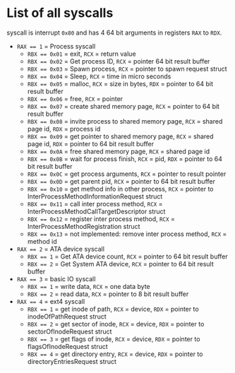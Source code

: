 # List of all syscalls
syscall is interrupt `0x80` and has 4 64 bit arguments in registers `RAX` to `RDX`.  
 * `RAX == 1` = Process syscall
   * `RBX == 0x01` = exit, `RCX` = return value
   * `RBX == 0x02` = Get process ID, `RCX` = pointer 64 bit result buffer
   * `RBX == 0x03` = Spawn process, `RCX` = pointer to spawn request struct
   * `RBX == 0x04` = Sleep, `RCX` = time in micro seconds
   * `RBX == 0x05` = malloc, `RCX` = size in bytes, `RDX` = pointer to 64 bit result buffer
   * `RBX == 0x06` = free, `RCX` = pointer
   * `RBX == 0x07` = create shared memory page, `RCX` = pointer to 64 bit result buffer
   * `RBX == 0x08` = invite process to shared memory page, `RCX` = shared page id, `RDX` = process id
   * `RBX == 0x09` = get pointer to shared memory page, `RCX` = shared page id, `RDX` = pointer to 64 bit result buffer
   * `RBX == 0x0A` = free shared memory page, `RCX` = shared page id
   * `RBX == 0x0B` = wait for process finish, `RCX` = pid, `RDX` = pointer to 64 bit result buffer
   * `RBX == 0x0C` = get process arguments, `RCX` = pointer to result pointer
   * `RBX == 0x0D` = get parent pid, `RCX` = pointer to 64 bit result buffer
   * `RBX == 0x10` = get method info in other process, `RCX` = pointer to InterProcessMethodInformationRequest struct
   * `RBX == 0x11` = call inter process method, `RCX` = InterProcessMethodCallTargetDescriptor struct
   * `RBX == 0x12` = register inter process method, `RCX` = InterProcessMethodRegistration struct
   * `RBX == 0x13` = not implemented: remove inter process method, `RCX` = method id
 * `RAX == 2` = ATA device syscall
   * `RBX == 1` = Get ATA device count, `RCX` = pointer to 64 bit result buffer
   * `RBX == 2` = Get System ATA device, `RCX` = pointer to 64 bit result buffer
 * `RAX == 3` = basic IO syscall
   * `RBX == 1` = write data, `RCX` = one data byte
   * `RBX == 2` = read data, `RCX` = pointer to 8 bit result buffer
 * `RAX == 4` = ext4 syscall
   * `RBX == 1` = get inode of path, `RCX` = device, `RDX` = pointer to inodeOfPathRequest struct
   * `RBX == 2` = get sector of inode, `RCX` = device, `RDX` = pointer to sectorOfInodeRequest struct
   * `RBX == 3` = get flags of inode, `RCX` = device, `RDX` = pointer to flagsOfInodeRequest struct
   * `RBX == 4` = get directory entry, `RCX` = device, `RDX` = pointer to directoryEntriesRequest struct